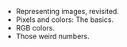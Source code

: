 * Representing images, revisited.
* Pixels and colors: The basics.
* RGB colors.
* Those weird numbers.
